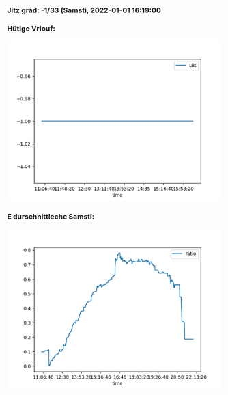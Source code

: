 ### Jitz grad: -1/33 (Samsti, 2022-01-01 16:19:00

### Hütige Vrlouf:
![Graph](Today.png)

### E durschnittleche Samsti:
![Graph](Samsti.png)
